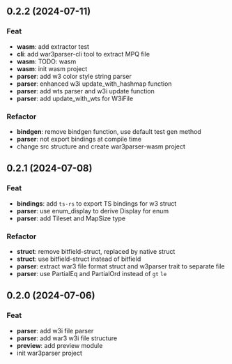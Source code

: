 ## 0.2.2 (2024-07-11)

### Feat

- **wasm**: add extractor test
- **cli**: add war3parser-cli tool to extract MPQ file
- **wasm**: TODO: wasm
- **wasm**: init wasm project
- **parser**: add w3 color style string parser
- **parser**: enhanced w3i update_with_hashmap function
- **parser**: add wts parser and w3i update function
- **parser**: add update_with_wts for W3iFile

### Refactor

- **bindgen**: remove bindgen function, use default test gen method
- **parser**: not export bindings at compile time
- change src structure and create war3parser-wasm project

## 0.2.1 (2024-07-08)

### Feat

- **bindings**: add `ts-rs` to export TS bindings for w3 struct
- **parser**: use enum_display to derive Display for enum
- **parser**: add Tileset and MapSize type

### Refactor

- **struct**: remove bitfield-struct, replaced by native struct
- **struct**: use bitfield-struct instead of bitfield
- **parser**: extract war3 file format struct and w3parser trait to separate file
- **parser**: use PartialEq and PartialOrd instead of `gt` `le`

## 0.2.0 (2024-07-06)

### Feat

- **parser**: add w3i file parser
- **parser**: add war3 w3i file structure
- **preview**: add preview module
- init war3parser project

